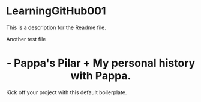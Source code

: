 # LearningGitHub001

This is a description for the Readme file.

Another test file

</a>
</p>

<h1 align="center">
- Pappa's Pilar
+ My personal history with Pappa.
</h1>

Kick off your project with this default boilerplate. 

